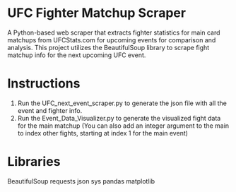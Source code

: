 # UFC Fighter Matchup Scraper 
A Python-based web scraper that extracts fighter statistics for main card matchups from UFCStats.com for upcoming events for comparison and analysis.
This project utilizes the BeautifulSoup library to scrape fight matchup info for the next upcoming UFC event. 

# Instructions
1. Run the UFC_next_event_scraper.py to generate the json file with all the event and fighter info.
2. Run the Event_Data_Visualizer.py to generate the visualized fight data for the main matchup (You can also add an integer argument to the main to index other fights, starting at index 1 for the main event)

# Libraries
BeautifulSoup
requests
json
sys
pandas
matplotlib
